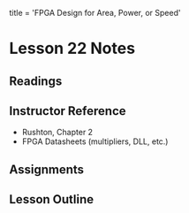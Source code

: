 title = 'FPGA Design for Area, Power, or Speed'

# Lesson 22 Notes

## Readings

## Instructor Reference

- Rushton, Chapter 2
- FPGA Datasheets (multipliers, DLL, etc.)

## Assignments

## Lesson Outline
